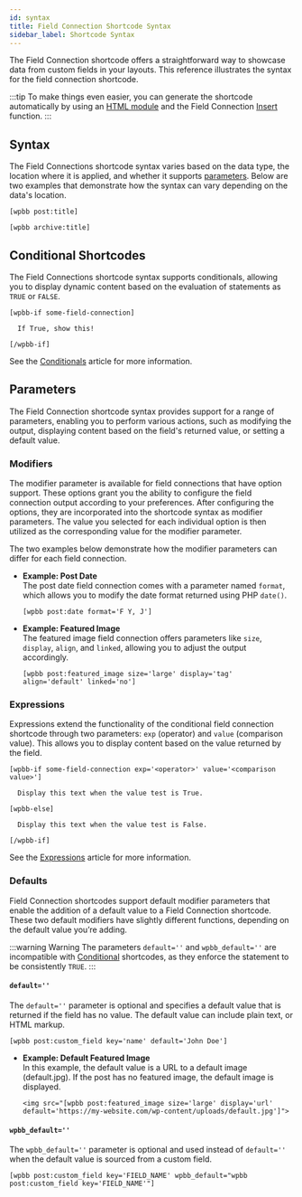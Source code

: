 ```yaml
---
id: syntax
title: Field Connection Shortcode Syntax
sidebar_label: Shortcode Syntax
---
```



The Field Connection shortcode offers a straightforward way to showcase data from custom fields in your layouts. This reference illustrates the syntax for the field connection shortcode.

:::tip
To make things even easier, you can generate the shortcode automatically by using an [HTML module](/beaver-builder/layouts/modules/html) and the Field Connection [Insert](getting-started.md#connect-vs-insert) function.
:::

## Syntax

The Field Connections shortcode syntax varies based on the data type, the location where it is applied, and whether it supports [parameters](#parameters). Below are two examples that demonstrate how the syntax can vary depending on the data's location.

```markup title="Post Title"
[wpbb post:title]
```

```markup title="Archive Title"
[wpbb archive:title]
```

## Conditional Shortcodes

The Field Connections shortcode syntax supports conditionals, allowing you to display dynamic content based on the evaluation of statements as `TRUE` or `FALSE`.

```markup
[wpbb-if some-field-connection]

  If True, show this!

[/wpbb-if]
```

See the [Conditionals](conditional.md) article for more information.

## Parameters

The Field Connection shortcode syntax provides support for a range of parameters, enabling you to perform various actions, such as modifying the output, displaying content based on the field's returned value, or setting a default value.

### Modifiers

The modifier parameter is available for field connections that have option support. These options grant you the ability to configure the field connection output according to your preferences. After configuring the options, they are incorporated into the shortcode syntax as modifier parameters. The value you selected for each individual option is then utilized as the corresponding value for the modifier parameter.

The two examples below demonstrate how the modifier parameters can differ for each field connection.

* **Example: Post Date**  
  The post date field connection comes with a parameter named `format`, which allows you to modify the date format returned using PHP `date()`.
  
  ```markup title="Post Date"
  [wpbb post:date format='F Y, J']
  ```

* **Example: Featured Image**  
  The featured image field connection offers parameters like `size`, `display`, `align`, and `linked`, allowing you to adjust the output accordingly.
  
  ```markup title="Featured Image"
  [wpbb post:featured_image size='large' display='tag' align='default' linked='no']
  ```

### Expressions

Expressions extend the functionality of the conditional field connection shortcode through two parameters: `exp` (operator) and `value` (comparison value). This allows you to display content based on the value returned by the field.

```markup
[wpbb-if some-field-connection exp='<operator>' value='<comparison value>']
    
  Display this text when the value test is True.

[wpbb-else]
  
  Display this text when the value test is False.

[/wpbb-if]
```

See the [Expressions](expressions.md) article for more information.

### Defaults

Field Connection shortcodes support default modifier parameters that enable the addition of a default value to a Field Connection shortcode. These two default modifiers have slightly different functions, depending on the default value you’re adding.

:::warning Warning
The parameters `default=''` and `wpbb_default=''` are incompatible with [Conditional](conditionals.md) shortcodes, as they enforce the statement to be consistently `TRUE`.
:::

#### `default=''`

The `default=''` parameter is optional and specifies a default value that is returned if the field has no value. The default value can include plain text, or HTML markup.

```markup
[wpbb post:custom_field key='name' default='John Doe']
```

* **Example: Default Featured Image**  
  In this example, the default value is a URL to a default image (default.jpg). If the post has no featured image, the default image is displayed.

  ```markup
  <img src="[wpbb post:featured_image size='large' display='url' default='https://my-website.com/wp-content/uploads/default.jpg']">
  ```

#### `wpbb_default=''`

The `wpbb_default=''` parameter is optional and used instead of `default=''` when the default value is sourced from a custom field.

```markup title="wpbb_default Example"
[wpbb post:custom_field key='FIELD_NAME' wpbb_default="wpbb post:custom_field key='FIELD_NAME'"]
```
